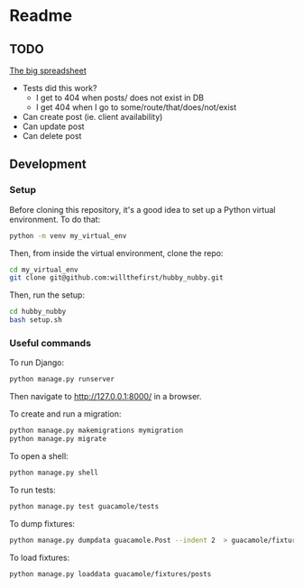 # Readme

## TODO

[The big spreadsheet](https://docs.google.com/spreadsheets/d/1TuYWxL2T_N-pSu8TwCEgKb5vM3JAp8re7imdczCbWqE/edit?usp=sharing)

- Tests did this work?
  - I get to 404 when posts/<id> does not exist in DB
  - I get 404 when I go to some/route/that/does/not/exist
- Can create post (ie. client availability)
- Can update post
- Can delete post

## Development

### Setup

Before cloning this repository, it's a good idea to set up a Python virtual environment. To do that:

```bash
python -m venv my_virtual_env
```

Then, from inside the virtual environment, clone the repo:

```bash
cd my_virtual_env
git clone git@github.com:willthefirst/hubby_nubby.git
```

Then, run the setup:

```bash
cd hubby_nubby
bash setup.sh
```

### Useful commands

To run Django:

```bash
python manage.py runserver
```

Then navigate to http://127.0.0.1:8000/ in a browser.

To create and run a migration:

```bash
python manage.py makemigrations mymigration
python manage.py migrate
```

To open a shell:

```bash
python manage.py shell
```

To run tests:

```bash
python manage.py test guacamole/tests
```

To dump fixtures:

```bash
python manage.py dumpdata guacamole.Post --indent 2  > guacamole/fixtures/posts.json
```

To load fixtures:

```bash
python manage.py loaddata guacamole/fixtures/posts
```
